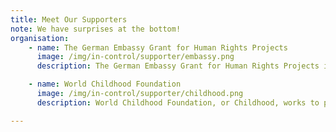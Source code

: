 ```yaml
---
title: Meet Our Supporters
note: We have surprises at the bottom!
organisation: 
    - name: The German Embassy Grant for Human Rights Projects
      image: /img/in-control/supporter/embassy.png
      description: The German Embassy Grant for Human Rights Projects in Malaysia has assisted MAU in developing our campaign to raise awareness of OCSEA among the general public, equipping children with the necessary skills to safely navigate the Internet, and making the Lapor Predator chatbot accessible to all children. Ultimately, the funds will help strengthen child rights protection in the digital realm, benefiting hundreds of Malaysian children and teenagers.

    - name: World Childhood Foundation
      image: /img/in-control/supporter/childhood.png
      description: World Childhood Foundation, or Childhood, works to protect children from violence and sexual abuse. With their vision to help create a “world where all children are free from violence, sexual abuse, and explotation”, Childhood also provides aid to other like-minded organisations to develop new and innovative methods to help vulnerable children and families. Thanks to Childhood’s continuous support, MAU has been been to further develop the Lapor Predator chatbot, bringing our mission to eradicate child sexual violence a step closer to success.

---
```



